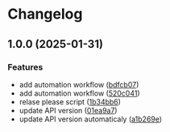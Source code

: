 # Changelog

## 1.0.0 (2025-01-31)


### Features

* add automation workflow ([bdfcb07](https://github.com/deglan/go_blog/commit/bdfcb07575042710317c69641320f55427b30d32))
* add automation workflow ([520c041](https://github.com/deglan/go_blog/commit/520c04139a681bc45ebeb6fd49c56577112e469d))
* relase please script ([1b34bb6](https://github.com/deglan/go_blog/commit/1b34bb63b14fe6a878f9ceae25079c2a87636882))
* update API version ([01ea9a7](https://github.com/deglan/go_blog/commit/01ea9a747d152ddab7139cf4b62d4cc437323882))
* update API version automaticaly ([a1b269e](https://github.com/deglan/go_blog/commit/a1b269e5c6639c4caf91bf4374e9fd3719403437))
